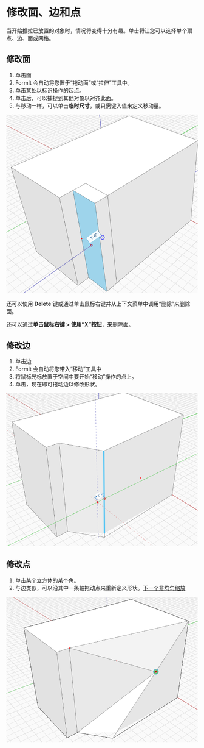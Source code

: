 # 修改面、边和点

当开始推拉已放置的对象时，情况将变得十分有趣。单击将让您可以选择单个顶点、边、面或网格。

## 修改面

1. 单击面
2. FormIt 会自动将您置于“拖动面”或“拉伸”工具中。
3. 单击某处以标识操作的起点。
4. 单击后，可以捕捉到其他对象以对齐此面。
5. 与移动一样，可以单击**临时尺寸**，或只需键入值来定义移动量。

<img src="../.gitbook/assets/modify.png" alt="" data-size="original">

还可以使用 **Delete** 键或通过单击鼠标右键并从上下文菜单中调用“删除”来删除面。

还可以通过**单击鼠标右键 > 使用“X”按钮**，来删除面。

## 修改边

1. 单击边
2. FormIt 会自动将您带入“移动”工具中
3. 将鼠标光标放置于空间中要开始“移动”操作的点上。
4. 单击，现在即可拖动边以修改形状。

![](../.gitbook/assets/modify2.png)

## 修改点

1. 单击某个立方体的某个角。
2. 与边类似，可以沿其中一条轴拖动点来重新定义形状。[下一个非均匀缩放](broken-reference)

![](<../.gitbook/assets/modify3 (1).png>)
